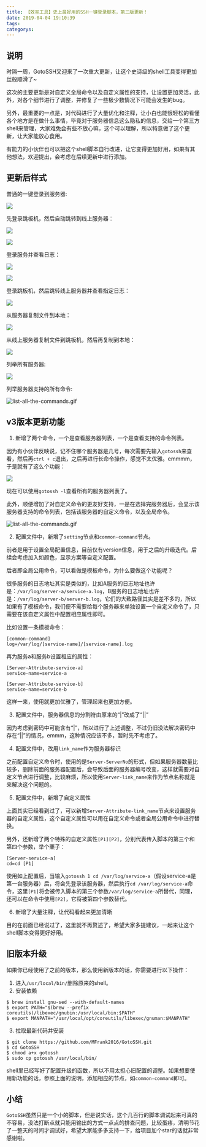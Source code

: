 ```yaml
---
title: 【效率工具】史上最好用的SSH一键登录脚本，第三版更新！
date: 2019-04-04 19:10:39
tags:
categorys:
---
```


## 说明

时隔一周，GotoSSH又迎来了一次重大更新，让这个史诗级的shell工具变得更加丝般顺滑了~

这次的主要更新是对自定义全局命令以及自定义属性的支持，让设置更加灵活，此外，对各个细节进行了调整，并修复了一些极少数情况下可能会发生的bug。

另外，最重要的一点是，对代码进行了大量优化和注释，让小白也能很轻松的看懂各个地方是在做什么事情，毕竟对于服务器信息这么隐私的信息，交给一个第三方shell来管理，大家难免会有些不放心嘛，这个可以理解，所以特意做了这个更新，让大家能放心食用。

有能力的小伙伴也可以把这个shell脚本自行改进，让它变得更加好用，如果有其他想法，欢迎提出，会考虑在后续更新中进行添加。

## 更新后样式

普通的一键登录到服务器:

![](https://i.loli.net/2019/04/08/5caa300e3e11c.gif)

先登录跳板机，然后自动跳转到线上服务器：

![](https://i.loli.net/2019/04/08/5caa305847211.gif)

![](https://i.loli.net/2019/04/08/5caa30d31db3a.gif)

登录服务并查看日志：

![](https://i.loli.net/2019/04/08/5caa36045135c.gif)

![](https://i.loli.net/2019/04/08/5caa3603366a4.gif)

登录跳板机，然后跳转线上服务器并查看指定日志：

![](https://i.loli.net/2019/04/08/5caa3ac235cf7.gif)

从服务器复制文件到本地：

![](https://i.loli.net/2019/04/08/5caab56a6e3c3.gif)

从线上服务器复制文件到跳板机，然后再复制到本地：

![](https://i.loli.net/2019/04/08/5caab6078e829.gif)

列举所有服务器:

![](https://i.loli.net/2019/04/08/5caab7530dc2c.gif)

列举服务器支持的所有命令:

![list-all-the-commands.gif](https://i.loli.net/2019/04/08/5caab7d733ef1.gif)

## v3版本更新功能

1. 新增了两个命令，一个是查看服务器列表，一个是查看支持的命令列表。
   
因为有小伙伴反映说，记不住哪个服务器是几号，每次需要先输入`gotossh`来查看，然后再`ctrl + c`退出，之后再进行长命令操作，感觉不太优雅。emmmm，于是就有了这么个功能：

![](https://i.loli.net/2019/04/08/5caab7530dc2c.gif)

现在可以使用`gotossh -l`查看所有的服务器列表了。

此外，顺便增加了对自定义命令的更友好支持，一是在选择完服务器后，会显示该服务器支持的命令列表，包括该服务器的自定义命令，以及全局命令。

![list-all-the-commands.gif](https://i.loli.net/2019/04/08/5caab7d733ef1.gif)

2. 配置文件中，新增了`setting`节点和`common-command`节点。
   
前者是用于设置全局配置信息，目前仅有version信息，用于之后的升级迭代。后续会考虑加入如颜色，显示方案等自定义配置。

后者即全局公用命令，可以看做是模板命令，为什么要做这个功能呢？

很多服务的日志地址其实是类似的，比如A服务的日志地址也许是：`/var/log/server-a/service-a.log`，B服务的日志地址也许是：`/var/log/server-b/server-b.log`，它们的大致路径其实是差不多的，所以如果有了模板命令，我们便不需要给每个服务器来单独设置一个自定义命令了，只需要在该自定义属性中配置相应属性即可。

比如设置一条模板命令：

```
[common-command]
log=/var/log/[service-name]/[service-name].log
```

再为服务a和服务b设置相应的属性：

```
[Server-Attribute-service-a]
service-name=service-a

[Server-Attribute-service-b]
service-name=service-b
```

这样一来，使用就更加优雅了，管理起来也更加方便。

3. 配置文件中，服务器信息的分割符由原来的“|”改成了“||”
   
因为考虑到密码中可能含有“|”，所以进行了上述调整，不过仍旧没法解决密码中存在“||”的情况，emmm，这种情况应该不多，暂时先不考虑了。

4. 配置文件中，改用`link_name`作为服务器标识

之前配置自定义命令时，使用的是`Server-ServerNo`的形式，但如果服务器数量比较多，删除前面的服务器配置后，会导致后面的服务器编号改变，这样就需要对自定义节点进行调整，比较麻烦，所以使用`Server-link_name`来作为节点名称就是来解决这个问题的。

5. 配置文件中，新增了自定义属性

上面其实已经看到过了，可以新增`Server-Attribute-link_name`节点来设置服务器的自定义属性，这个自定义属性可以用在自定义命令或者全局公用命令中进行替换。

另外，还新增了两个特殊的自定义属性`[P1][P2]`，分别代表传入脚本的第三个和第四个参数，举个栗子：

```
[Server-service-a]
cd=cd [P1]
```

使用如上配置后，当输入`gotossh 1 cd /var/log/service-a`（假设service-a是第一台服务器）后，将会先登录该服务器，然后执行`cd /var/log/service-a`命令，这里`[P1]`将会被传入脚本的第三个参数`/var/log/service-a`所替代，同理，还可以在命令中使用`[P2]`，它将被第四个参数替代。

6. 新增了大量注释，让代码看起来更加清晰

目的在前面已经说过了，这里就不再赘述了，希望大家多提建议，一起来让这个shell脚本变得更好好用。

## 旧版本升级

如果你已经使用了之前的版本，那么使用新版本的话，你需要进行以下操作：

1. 进入`/usr/local/bin/`删除原来的shell。
2. 安装依赖

```shell
$ brew install gnu-sed --with-default-names
$ export PATH="$(brew --prefix coreutils)/libexec/gnubin:/usr/local/bin:$PATH"
$ export MANPATH="/usr/local/opt/coreutils/libexec/gnuman:$MANPATH"
```
3. 拉取最新代码并安装

```shell
$ git clone https://github.com/MFrank2016/GotoSSH.git
$ cd GotoSSH
$ chmod a+x gotossh
$ sudo cp gotossh /usr/local/bin/
```

shell里已经写好了配置升级的函数，所以不用太担心旧配置的调整。如果想要使用新功能的话，参照上面的说明，添加相应的节点，如`common-command`即可。

## 小结

`GotoSSH`虽然只是一个小的脚本，但是说实话，这个几百行的脚本调试起来可真的不容易，没法打断点就只能用输出的方式一点点的排查问题，比较蛋疼，清明节花了一整天的时间才调试好，希望大家能多多支持一下，给项目加个star的话就非常感谢啦。

